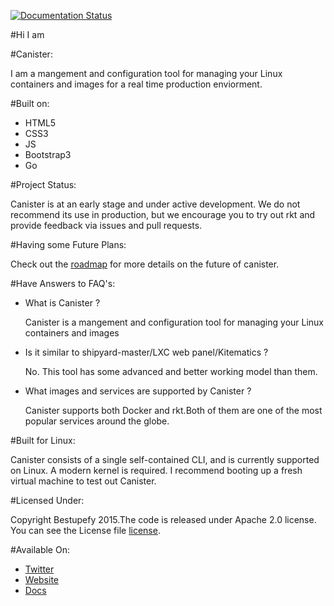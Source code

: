 [![Documentation Status](https://readthedocs.org/projects/canister/badge/?version=latest)](https://readthedocs.org/projects/canister/?badge=latest)

#Hi I am 

#Canister:

I am a mangement and configuration tool for managing 
your Linux containers and images for a real time production enviorment.

#Built on:

- HTML5
- CSS3
- JS
- Bootstrap3
- Go

#Project Status:

Canister is at an early stage and under active development. We do not recommend its use in production, but we encourage you to try out rkt and provide feedback via issues and pull requests.

#Having some Future Plans:

Check out the [roadmap](ROADMAP.md) for more details on the future of canister.

#Have Answers to FAQ's:

- What is Canister ?

  Canister is a mangement and configuration tool for managing 
  your Linux containers and images

- Is it similar to shipyard-master/LXC web panel/Kitematics ?

  No. This tool has some advanced and better working model than them. 
  
- What images and services are supported by Canister ?

  Canister supports both Docker and rkt.Both of them are one of the most popular
  services around the globe.
  
#Built for Linux:

Canister consists of a single self-contained CLI, and is currently supported on Linux. A modern kernel is required. I recommend booting up a fresh virtual machine to test out Canister.

#Licensed Under:

Copyright Bestupefy 2015.The code is released under Apache 2.0 license. You can
see the License file [license](LICENSE).

#Available On:

- [Twitter](https://twitter.com/ramitsurana)
- [Website](https://ramitsurana.blogspot.in)
- [Docs](http://canister.readthedocs.org)
